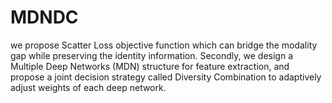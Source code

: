 # MDNDC
we propose Scatter Loss objective function which can bridge the modality gap while preserving the identity information. Secondly, we design a Multiple Deep Networks (MDN) structure for feature extraction, and propose a joint decision strategy called Diversity Combination to adaptively adjust weights of each deep network.
